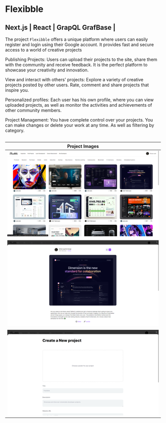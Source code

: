 
# Flexibble 
## Next.js | React | GrapQL GrafBase |

The project `Flexibble` offers a unique platform where users can easily register and login using their Google account. It provides fast and secure access to a world of creative projects

Publishing Projects: Users can upload their projects to the site, share them with the community and receive feedback. It is the perfect platform to showcase your creativity and innovation.

View and interact with others' projects: Explore a variety of creative projects posted by other users. Rate, comment and share projects that inspire you.

Personalized profiles: Each user has his own profile, where you can view uploaded projects, as well as monitor the activities and achievements of other community members.

Project Management: You have complete control over your projects. You can make changes or delete your work at any time. As well as filtering by category.
##

| Project Images |
|:------:|
| ![1](https://github.com/TadevosyannGarik/NextJs-Flexibble-Grafbase/blob/main/images/1.png) |
| |
| ![1](https://github.com/TadevosyannGarik/NextJs-Flexibble-Grafbase/blob/main/images/2.png) |
| |
| ![1](https://github.com/TadevosyannGarik/NextJs-Flexibble-Grafbase/blob/main/images/3.png) |









